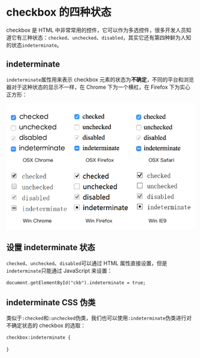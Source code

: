# checkbox 的四种状态
checkbox 是 HTML 中非常常用的控件，它可以作为多选控件，很多开发人员知道它有三种状态：`checked`、`unchecked`、`disabled`，其实它还有第四种鲜为人知的状态`indeterminate`。

## indeterminate
`indeterminate`属性用来表示 checkbox 元素的状态为**不确定**，不同的平台和浏览器对于这种状态的显示不一样，在 Chrome 下为一个横杠，在 Firefox 下为实心正方形：

![checkbox](../resources/images/checkbox-state.png)

## 设置 indeterminate 状态
`checked`、`unchecked`、`disabled`可以通过 HTML 属性直接设置，但是`indeterminate`只能通过 JavaScript 来设置：

```
document.getElementById("ckb").indeterminate = true;
```

## indeterminate CSS 伪类
类似于`:checked`和`:unchecked`伪类，我们也可以使用`:indeterminate`伪类进行对不确定状态的 checkbox 的选取：

```
checkbox:indeterminate {
	
}
```



